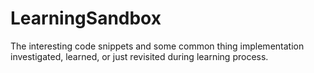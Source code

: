 # LearningSandbox
The interesting code snippets and some common thing implementation investigated, learned, or just revisited during learning process.
